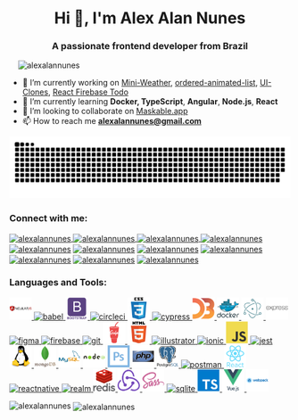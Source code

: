 
  
<h1  align="center">Hi 👋, I'm Alex Alan Nunes</h1>

<h3  align="center">A passionate frontend developer from Brazil</h3>

<p  align="left"> &nbsp;&nbsp;&nbsp;&nbsp;<img  src="https://komarev.com/ghpvc/?username=alexalannunes&label=Profile%20views&color=0e75b6&style=flat"  alt="alexalannunes" /> </p>

- 🔭 I’m currently working on [Mini-Weather](https://mini-weather-rosy.vercel.app/), [ordered-animated-list](https://github.com/alexalannunes/ordered-animated-list), [UI-Clones](https://github.com/alexalannunes/ui-clones), [React Firebase Todo](https://github.com/alexalannunes/react-todo-firebase)
- 🌱 I’m currently learning **Docker, TypeScript**, **Angular**, **Node.js**, **React**
- 👯 I’m looking to collaborate on [Maskable.app](https://maskable.app/)
- 📫 How to reach me **alexalannunes@gmail.com**

 
<img  src="https://raw.githubusercontent.com/alexalannunes/alexalannunes/master/alexalannunes.svg" />

<h3  align="left">Connect with me:</h3>

<p  align="left">
<a  href="https://codepen.io/alexalannunes"  target="blank">
<img  align="center"  src="https://cdn.jsdelivr.net/npm/simple-icons@3.0.1/icons/codepen.svg"  alt="alexalannunes"  height="30"  width="40" />
</a>
<a  href="https://dev.to/alexalannunes"  target="blank">
<img  align="center"  src="https://cdn.jsdelivr.net/npm/simple-icons@3.0.1/icons/dev-dot-to.svg"  alt="alexalannunes"  height="30"  width="40" />
</a>
<a  href="https://twitter.com/alexalannunes"  target="blank">
<img  align="center"  src="https://cdn.jsdelivr.net/npm/simple-icons@v3/icons/twitter.svg"  alt="alexalannunes"  height="30"  width="40" />
</a>
<a  href="https://linkedin.com/in/alexalannunes"  target="blank"><img  align="center"  src="https://cdn.jsdelivr.net/npm/simple-icons@v3/icons/linkedin.svg"  alt="alexalannunes"  height="30"  width="40" /></a>
<a  href="https://codesandbox.com/alexalannunes"  target="blank"><img  align="center"  src="https://cdn.jsdelivr.net/npm/simple-icons@3.0.1/icons/codesandbox.svg"  alt="alexalannunes"  height="30"  width="40" /></a>
<a  href="https://fb.com/alexalannunes"  target="blank"><img  align="center"  src="https://cdn.jsdelivr.net/npm/simple-icons@v3/icons/facebook.svg"  alt="alexalannunes"  height="30"  width="40" /></a>
<a  href="https://instagram.com/alexalannunes"  target="blank"><img  align="center"  src="https://cdn.jsdelivr.net/npm/simple-icons@v3/icons/instagram.svg"  alt="alexalannunes"  height="30"  width="40" /></a>
<a  href="https://dribbble.com/alexalannunes"  target="blank"><img  align="center"  src="https://cdn.jsdelivr.net/npm/simple-icons@v3/icons/dribbble.svg"  alt="alexalannunes"  height="30"  width="40" /></a>
<a  href="https://www.behance.net/alexalannunes"  target="blank"><img  align="center"  src="https://cdn.jsdelivr.net/npm/simple-icons@v3/icons/behance.svg"  alt="alexalannunes"  height="30"  width="40" /></a>
<a  href="https://medium.com/@alexalannunes"  target="blank"><img  align="center"  src="https://cdn.jsdelivr.net/npm/simple-icons@v3/icons/medium.svg"  alt="alexalannunes"  height="30"  width="40" /></a>
<a  href="https://www.youtube.com/channel/UC_Dt6XtAfVgYNzd1iMH56Aw"  target="blank"><img  align="center"  src="https://cdn.jsdelivr.net/npm/simple-icons@v3/icons/youtube.svg"  alt="alexalannunes"  height="30"  width="40" /></a>
</p>

  

<h3  align="left">Languages and Tools:</h3>

<p  align="left"> <a  href="https://angular.io"  target="_blank"> <img  src="https://raw.githubusercontent.com/devicons/devicon/master/icons/angularjs/angularjs-original-wordmark.svg"  alt="angularjs"  width="40"  height="40"/> </a> <a  href="https://babeljs.io/"  target="_blank"> <img  src="https://www.vectorlogo.zone/logos/babeljs/babeljs-icon.svg"  alt="babel"  width="40"  height="40"/> </a> <a  href="https://getbootstrap.com"  target="_blank"> <img  src="https://raw.githubusercontent.com/devicons/devicon/master/icons/bootstrap/bootstrap-plain-wordmark.svg"  alt="bootstrap"  width="40"  height="40"/> </a> <a  href="https://circleci.com"  target="_blank"> <img  src="https://www.vectorlogo.zone/logos/circleci/circleci-icon.svg"  alt="circleci"  width="40"  height="40"/> </a> <a  href="https://www.w3schools.com/css/"  target="_blank"> <img  src="https://raw.githubusercontent.com/devicons/devicon/master/icons/css3/css3-original-wordmark.svg"  alt="css3"  width="40"  height="40"/> </a> <a  href="https://www.cypress.io"  target="_blank"> <img  src="https://raw.githubusercontent.com/simple-icons/simple-icons/6e46ec1fc23b60c8fd0d2f2ff46db82e16dbd75f/icons/cypress.svg"  alt="cypress"  width="40"  height="40"/> </a> <a  href="https://d3js.org/"  target="_blank"> <img  src="https://raw.githubusercontent.com/devicons/devicon/master/icons/d3js/d3js-original.svg"  alt="d3js"  width="40"  height="40"/> </a> <a  href="https://www.docker.com/"  target="_blank"> <img  src="https://raw.githubusercontent.com/devicons/devicon/master/icons/docker/docker-original-wordmark.svg"  alt="docker"  width="40"  height="40"/> </a> <a  href="https://www.electronjs.org"  target="_blank"> <img  src="https://raw.githubusercontent.com/devicons/devicon/master/icons/electron/electron-original.svg"  alt="electron"  width="40"  height="40"/> </a> <a  href="https://expressjs.com"  target="_blank"> <img  src="https://raw.githubusercontent.com/devicons/devicon/master/icons/express/express-original-wordmark.svg"  alt="express"  width="40"  height="40"/> </a> <a  href="https://www.figma.com/"  target="_blank"> <img  src="https://www.vectorlogo.zone/logos/figma/figma-icon.svg"  alt="figma"  width="40"  height="40"/> </a> <a  href="https://firebase.google.com/"  target="_blank"> <img  src="https://www.vectorlogo.zone/logos/firebase/firebase-icon.svg"  alt="firebase"  width="40"  height="40"/> </a> <a  href="https://git-scm.com/"  target="_blank"> <img  src="https://www.vectorlogo.zone/logos/git-scm/git-scm-icon.svg"  alt="git"  width="40"  height="40"/> </a> <a  href="https://gulpjs.com"  target="_blank"> <img  src="https://raw.githubusercontent.com/devicons/devicon/master/icons/gulp/gulp-plain.svg"  alt="gulp"  width="40"  height="40"/> </a> <a  href="https://www.w3.org/html/"  target="_blank"> <img  src="https://raw.githubusercontent.com/devicons/devicon/master/icons/html5/html5-original-wordmark.svg"  alt="html5"  width="40"  height="40"/> </a> <a  href="https://www.adobe.com/in/products/illustrator.html"  target="_blank"> <img  src="https://www.vectorlogo.zone/logos/adobe_illustrator/adobe_illustrator-icon.svg"  alt="illustrator"  width="40"  height="40"/> </a> <a  href="https://ionicframework.com"  target="_blank"> <img  src="https://upload.wikimedia.org/wikipedia/commons/d/d1/Ionic_Logo.svg"  alt="ionic"  width="40"  height="40"/> </a> <a  href="https://developer.mozilla.org/en-US/docs/Web/JavaScript"  target="_blank"> <img  src="https://raw.githubusercontent.com/devicons/devicon/master/icons/javascript/javascript-original.svg"  alt="javascript"  width="40"  height="40"/> </a> <a  href="https://jestjs.io"  target="_blank"> <img  src="https://www.vectorlogo.zone/logos/jestjsio/jestjsio-icon.svg"  alt="jest"  width="40"  height="40"/> </a> <a  href="https://www.linux.org/"  target="_blank"> <img  src="https://raw.githubusercontent.com/devicons/devicon/master/icons/linux/linux-original.svg"  alt="linux"  width="40"  height="40"/> </a> <a  href="https://www.mongodb.com/"  target="_blank"> <img  src="https://raw.githubusercontent.com/devicons/devicon/master/icons/mongodb/mongodb-original-wordmark.svg"  alt="mongodb"  width="40"  height="40"/> </a> <a  href="https://www.mysql.com/"  target="_blank"> <img  src="https://raw.githubusercontent.com/devicons/devicon/master/icons/mysql/mysql-original-wordmark.svg"  alt="mysql"  width="40"  height="40"/> </a> <a  href="https://nodejs.org"  target="_blank"> <img  src="https://raw.githubusercontent.com/devicons/devicon/master/icons/nodejs/nodejs-original-wordmark.svg"  alt="nodejs"  width="40"  height="40"/> </a> <a  href="https://www.photoshop.com/en"  target="_blank"> <img  src="https://raw.githubusercontent.com/devicons/devicon/master/icons/photoshop/photoshop-line.svg"  alt="photoshop"  width="40"  height="40"/> </a> <a  href="https://www.php.net"  target="_blank"> <img  src="https://raw.githubusercontent.com/devicons/devicon/master/icons/php/php-original.svg"  alt="php"  width="40"  height="40"/> </a> <a  href="https://www.postgresql.org"  target="_blank"> <img  src="https://raw.githubusercontent.com/devicons/devicon/master/icons/postgresql/postgresql-original-wordmark.svg"  alt="postgresql"  width="40"  height="40"/> </a> <a  href="https://postman.com"  target="_blank"> <img  src="https://www.vectorlogo.zone/logos/getpostman/getpostman-icon.svg"  alt="postman"  width="40"  height="40"/> </a> <a  href="https://reactjs.org/"  target="_blank"> <img  src="https://raw.githubusercontent.com/devicons/devicon/master/icons/react/react-original-wordmark.svg"  alt="react"  width="40"  height="40"/> </a> <a  href="https://reactnative.dev/"  target="_blank"> <img  src="https://reactnative.dev/img/header_logo.svg"  alt="reactnative"  width="40"  height="40"/> </a> <a  href="https://realm.io/"  target="_blank"> <img  src="https://raw.githubusercontent.com/bestofjs/bestofjs-webui/8665e8c267a0215f3159df28b33c365198101df5/public/logos/realm.svg"  alt="realm"  width="40"  height="40"/> </a> <a  href="https://redis.io"  target="_blank"> <img  src="https://raw.githubusercontent.com/devicons/devicon/master/icons/redis/redis-original-wordmark.svg"  alt="redis"  width="40"  height="40"/> </a> <a  href="https://redux.js.org"  target="_blank"> <img  src="https://raw.githubusercontent.com/devicons/devicon/master/icons/redux/redux-original.svg"  alt="redux"  width="40"  height="40"/> </a> <a  href="https://sass-lang.com"  target="_blank"> <img  src="https://raw.githubusercontent.com/devicons/devicon/master/icons/sass/sass-original.svg"  alt="sass"  width="40"  height="40"/> </a> <a  href="https://www.sqlite.org/"  target="_blank"> <img  src="https://www.vectorlogo.zone/logos/sqlite/sqlite-icon.svg"  alt="sqlite"  width="40"  height="40"/> </a> <a  href="https://www.typescriptlang.org/"  target="_blank"> <img  src="https://raw.githubusercontent.com/devicons/devicon/master/icons/typescript/typescript-original.svg"  alt="typescript"  width="40"  height="40"/> </a> <a  href="https://vuejs.org/"  target="_blank"> <img  src="https://raw.githubusercontent.com/devicons/devicon/master/icons/vuejs/vuejs-original-wordmark.svg"  alt="vuejs"  width="40"  height="40"/> </a> <a  href="https://webpack.js.org"  target="_blank"> <img  src="https://raw.githubusercontent.com/devicons/devicon/d00d0969292a6569d45b06d3f350f463a0107b0d/icons/webpack/webpack-original-wordmark.svg"  alt="webpack"  width="40"  height="40"/> </a> </p>

  

<p><img  align="left"  src="https://github-readme-stats.vercel.app/api/top-langs?username=alexalannunes&show_icons=true&locale=en&layout=compact"  alt="alexalannunes" /></p>

  

<p>&nbsp;<img  align="center"  src="https://github-readme-stats.vercel.app/api?username=alexalannunes&show_icons=true&locale=en"  alt="alexalannunes" /></p>
